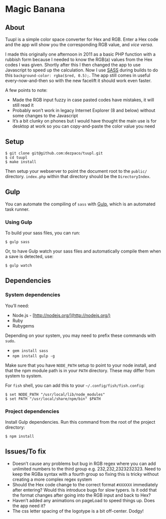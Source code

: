 # Magic Banana

## About

Tuupl is a simple color space converter for Hex and RGB. Enter a Hex code and the app will show you the corresponding RGB value, and *vice versa*.

I made this originally one afternoon in 2011 as a basic PHP function with a rubbish form because I needed to know the RGB(a) values from the Hex codes I was given. Shortly after this I then changed the app to use Javascript to speed up the calculation. Now I use [SASS](http://sass-lang.com/) during builds to do this `background-color: rgba($red, 0.5);`. The app still comes in useful every-now-and-then so with the new facelift it should work even faster.

A few points to note:
* Made the RGB input fuzzy in case pasted codes have mistakes, it will still read it
* Probably won’t work in legacy Internet Explorer (8 and below) without some changes to the Javascript
* It’s a bit clunky on phones but I would have thought the main use is for desktop at work so you can copy-and-paste the color value you need

## Setup

    $ git clone git@github.com:dezpaco/tuupl.git
    $ cd tuupl
    $ make install

Then setup your webserver to point the document root to the `public/` directory. `index.php` within that directory should be the `DirectoryIndex`.

## Gulp

You can automate the compiling of `sass` with [Gulp](http://gulpjs.com/), which is an automated task runner.

### Using Gulp

To build your sass files, you can run:

    $ gulp sass

Or, to have Gulp watch your sass files and automatically compile them when a save is detected, use:

    $ gulp watch

## Dependencies

### System dependencies

You’ll need:

 * Node.js - [http://nodejs.org/](http://nodejs.org/)
 * Ruby
 * Rubygems

Depending on your system, you may need to prefix these commands with `sudo`.

 * `gem install sass`
 * `npm install gulp -g`

Make sure that you have `NODE_PATH` setup to point to your node install, and that the npm module path is in your `PATH` directory. These may differ from system to system.

For `fish` shell, you can add this to your `~/.config/fish/fish.config`:

    $ set NODE_PATH "/usr/local/lib/node_modules"
    $ set PATH "/usr/local/share/npm/bin" $PATH

### Project dependencies

Install Gulp dependencies. Run this command from the root of the project directory:

    $ npm install

## Issues/To fix

* Doesn’t cause any problems but bug in RGB regex where you can add unlimited numbers to the third group e.g. 232,232,2323232323. Need to keep the RGBa syntax with a fourth group so fixing this is tricky without creating a more complex regex system
* Should the Hex code change to the correct format `#XXXXXX` immediately after entering? Would this introduce bugs for slow typers. Is it odd that the format changes after going into the RGB input and back to Hex?
* Haven’t added any animations on pageLoad to speed things up. Does the app need it?
* The css letter spacing of the logotype is a bit off-center. Dodgy!
